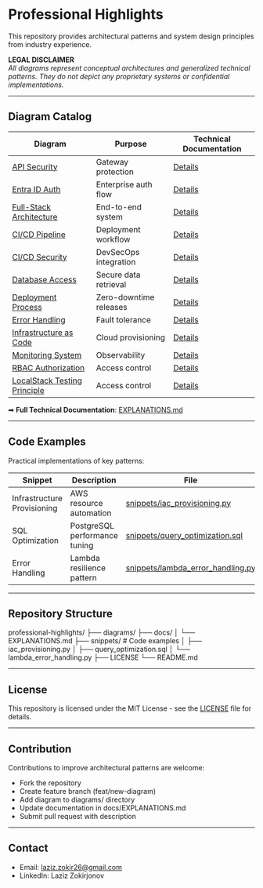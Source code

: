 # Professional Highlights  
This repository provides architectural patterns and system design principles from industry experience.

**LEGAL DISCLAIMER**  
*All diagrams represent conceptual architectures and generalized technical patterns. They do not depict any proprietary systems or confidential implementations.*

---

## Diagram Catalog  
| Diagram | Purpose | Technical Documentation |  
|---------|---------|-------------------------|  
| [API Security](diagrams/api-security.mmd) | Gateway protection | [Details](docs/EXPLANATIONS.md#1-api-security-layers) |  
| [Entra ID Auth](diagrams/authentication-flow.mmd) | Enterprise auth flow | [Details](docs/EXPLANATIONS.md#2-entra-id-authentication-flow) |  
| [Full-Stack Architecture](diagrams/fullstack-architecture.mmd) | End-to-end system | [Details](docs/EXPLANATIONS.md#3-full-stack-architecture) |  
| [CI/CD Pipeline](diagrams/ci-cd-orchestration.mmd) | Deployment workflow | [Details](docs/EXPLANATIONS.md#4-cicd-pipeline) |  
| [CI/CD Security](diagrams/ci-cd-security.mmd) | DevSecOps integration | [Details](docs/EXPLANATIONS.md#5-cicd-security) |  
| [Database Access](diagrams/database-access.mmd) | Secure data retrieval | [Details](docs/EXPLANATIONS.md#6-database-access) |  
| [Deployment Process](diagrams/deployment-process.mmd) | Zero-downtime releases | [Details](docs/EXPLANATIONS.md#7-zero-downtime-deployment) |  
| [Error Handling](diagrams/error-handling.mmd) | Fault tolerance | [Details](docs/EXPLANATIONS.md#8-error-handling) |  
| [Infrastructure as Code](diagrams/infrastructure-as-code.mmd) | Cloud provisioning | [Details](docs/EXPLANATIONS.md#9-infrastructure-as-code) |  
| [Monitoring System](diagrams/monitoring-system.mmd) | Observability | [Details](docs/EXPLANATIONS.md#10-monitoring-system) |  
| [RBAC Authorization](diagrams/security-pattern.mmd) | Access control | [Details](docs/EXPLANATIONS.md#11-rbac-authorization) |
| [LocalStack Testing Principle](diagrams/localstack-testing-principle.mmd) | Access control | [Details](docs/EXPLANATIONS.md#12-localstack-testing-principle) |  

➡ **Full Technical Documentation**: [EXPLANATIONS.md](docs/EXPLANATIONS.md)  

---

## Code Examples  
Practical implementations of key patterns:  

| Snippet | Description | File |  
|---------|-------------|------|  
| Infrastructure Provisioning | AWS resource automation | [snippets/iac_provisioning.py](snippets/iac_provisioning.py) |  
| SQL Optimization | PostgreSQL performance tuning | [snippets/query_optimization.sql](snippets/query_optimization.sql) |  
| Error Handling | Lambda resilience pattern | [snippets/lambda_error_handling.py](snippets/lambda_error_handling.py) |  

---

## Repository Structure  
professional-highlights/
├── diagrams/ 
├── docs/
│ └── EXPLANATIONS.md
├── snippets/ # Code examples
│ ├── iac_provisioning.py
│ ├── query_optimization.sql
│ └── lambda_error_handling.py
├── LICENSE
└── README.md

---
## License  
This repository is licensed under the MIT License - see the [LICENSE](LICENSE) file for details.  

---
## Contribution

Contributions to improve architectural patterns are welcome:

- Fork the repository
- Create feature branch (feat/new-diagram)
- Add diagram to diagrams/ directory
- Update documentation in docs/EXPLANATIONS.md
- Submit pull request with description

--- 
## Contact
- Email: laziz.zokir26@gmail.com
- LinkedIn: Laziz Zokirjonov